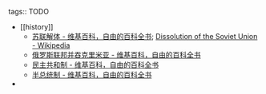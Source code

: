 tags:: TODO

- [[history]]
  - [苏联解体 - 维基百科，自由的百科全书](https://zh.wikipedia.org/zh-cn/%E8%8B%8F%E8%81%94%E8%A7%A3%E4%BD%93); [Dissolution of the Soviet Union - Wikipedia](https://en.wikipedia.org/wiki/Dissolution_of_the_Soviet_Union)
  - [俄罗斯联邦并吞克里米亚 - 维基百科，自由的百科全书](https://zh.wikipedia.org/zh-cn/%E4%BF%84%E7%BE%85%E6%96%AF%E8%81%AF%E9%82%A6%E4%BD%B5%E5%90%9E%E5%85%8B%E9%87%8C%E7%B1%B3%E4%BA%9E)
  - [民主共和制 - 维基百科，自由的百科全书](https://zh.wikipedia.org/zh-cn/%E6%B0%91%E4%B8%BB%E5%85%B1%E5%92%8C%E5%88%B6)
  - [半总统制 - 维基百科，自由的百科全书](https://zh.wikipedia.org/zh-cn/%E5%8D%8A%E6%80%BB%E7%BB%9F%E5%88%B6)
-